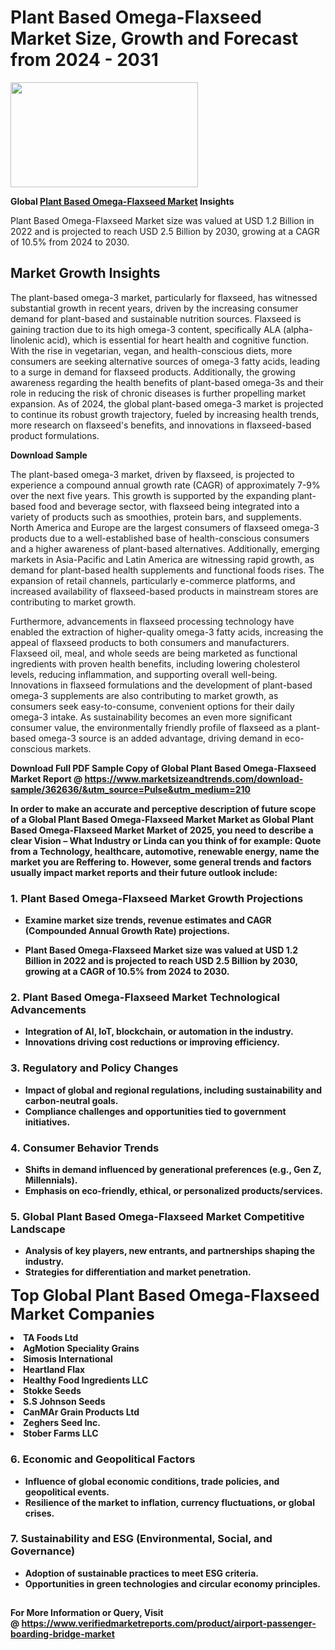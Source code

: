 <H1>Plant Based Omega-Flaxseed Market Size, Growth and Forecast from 2024 - 2031</H1><img class="aligncenter size-medium wp-image-584254" src="https://thirdeyenews.in/wp-content/uploads/2024/09/Global-Market-Research-300x168.jpeg" alt="" width="300" height="168" /><p><strong>Global&nbsp;<a href="https://www.marketsizeandtrends.com/download-sample/362636/&amp;utm_source=Pulse&amp;utm_medium=210">Plant Based Omega-Flaxseed Market</a> Insights</strong></p><p>Plant Based Omega-Flaxseed Market size was valued at USD 1.2 Billion in 2022 and is projected to reach USD 2.5 Billion by 2030, growing at a CAGR of 10.5% from 2024 to 2030.</p><p><h2>Market Growth Insights</h2> <p>The plant-based omega-3 market, particularly for flaxseed, has witnessed substantial growth in recent years, driven by the increasing consumer demand for plant-based and sustainable nutrition sources. Flaxseed is gaining traction due to its high omega-3 content, specifically ALA (alpha-linolenic acid), which is essential for heart health and cognitive function. With the rise in vegetarian, vegan, and health-conscious diets, more consumers are seeking alternative sources of omega-3 fatty acids, leading to a surge in demand for flaxseed products. Additionally, the growing awareness regarding the health benefits of plant-based omega-3s and their role in reducing the risk of chronic diseases is further propelling market expansion. As of 2024, the global plant-based omega-3 market is projected to continue its robust growth trajectory, fueled by increasing health trends, more research on flaxseed's benefits, and innovations in flaxseed-based product formulations.</p> <p><strong>Download Sample</strong></p> <p>The plant-based omega-3 market, driven by flaxseed, is projected to experience a compound annual growth rate (CAGR) of approximately 7-9% over the next five years. This growth is supported by the expanding plant-based food and beverage sector, with flaxseed being integrated into a variety of products such as smoothies, protein bars, and supplements. North America and Europe are the largest consumers of flaxseed omega-3 products due to a well-established base of health-conscious consumers and a higher awareness of plant-based alternatives. Additionally, emerging markets in Asia-Pacific and Latin America are witnessing rapid growth, as demand for plant-based health supplements and functional foods rises. The expansion of retail channels, particularly e-commerce platforms, and increased availability of flaxseed-based products in mainstream stores are contributing to market growth. <p>Furthermore, advancements in flaxseed processing technology have enabled the extraction of higher-quality omega-3 fatty acids, increasing the appeal of flaxseed products to both consumers and manufacturers. Flaxseed oil, meal, and whole seeds are being marketed as functional ingredients with proven health benefits, including lowering cholesterol levels, reducing inflammation, and supporting overall well-being. Innovations in flaxseed formulations and the development of plant-based omega-3 supplements are also contributing to market growth, as consumers seek easy-to-consume, convenient options for their daily omega-3 intake. As sustainability becomes an even more significant consumer value, the environmentally friendly profile of flaxseed as a plant-based omega-3 source is an added advantage, driving demand in eco-conscious markets.</p> <p><strong></p><p><span class=""><strong>Download Full PDF Sample Copy of Global Plant Based Omega-Flaxseed Market Report</strong> @ <a href="https://www.marketsizeandtrends.com/download-sample/362636/&amp;utm_source=Pulse&amp;utm_medium=210" target="_blank">https://www.marketsizeandtrends.com/download-sample/362636/&amp;utm_source=Pulse&amp;utm_medium=210</a></span></p><p>In order to make an accurate and perceptive description of future scope of a Global&nbsp;Plant Based Omega-Flaxseed Market Market as Global&nbsp;Plant Based Omega-Flaxseed Market Market of 2025, you need to describe a clear Vision &ndash; What Industry or Linda can you think of for example: Quote from a Technology, healthcare, automotive, renewable energy, name the market you are Reffering to. However, some general trends and factors usually impact market reports and their future outlook include:</p><h3>1.&nbsp;<strong>Plant Based Omega-Flaxseed Market Growth Projections</strong></h3><ul><li>Examine market size trends, revenue estimates and CAGR (Compounded Annual Growth Rate) projections.</li><li><p>Plant Based Omega-Flaxseed Market size was valued at USD 1.2 Billion in 2022 and is projected to reach USD 2.5 Billion by 2030, growing at a CAGR of 10.5% from 2024 to 2030.</p></li></ul><h3>2.&nbsp;<strong>Plant Based Omega-Flaxseed Market Technological Advancements</strong></h3><ul><li>Integration of AI, IoT, blockchain, or automation in the industry.</li><li>Innovations driving cost reductions or improving efficiency.</li></ul><h3>3.&nbsp;<strong>Regulatory and Policy Changes</strong></h3><ul><li>Impact of global and regional regulations, including sustainability and carbon-neutral goals.</li><li>Compliance challenges and opportunities tied to government initiatives.</li></ul><h3>4.&nbsp;<strong>Consumer Behavior Trends</strong></h3><ul><li>Shifts in demand influenced by generational preferences (e.g., Gen Z, Millennials).</li><li>Emphasis on eco-friendly, ethical, or personalized products/services.</li></ul><h3>5.&nbsp;<strong>Global Plant Based Omega-Flaxseed Market Competitive Landscape</strong></h3><ul><li>Analysis of key players, new entrants, and partnerships shaping the industry.</li><li>Strategies for differentiation and market penetration.</li></ul><p data-pm-slice="1 1 []"><span style="color: inherit; font-family: inherit; font-size: 25px;">Top Global Plant Based Omega-Flaxseed Market Companies</span></p><div class="" data-test-id=""><p><li>TA Foods Ltd</li><li> AgMotion Speciality Grains</li><li> Simosis International</li><li> Heartland Flax</li><li> Healthy Food Ingredients LLC</li><li> Stokke Seeds</li><li> S.S Johnson Seeds</li><li> CanMAr Grain Products Ltd</li><li> Zeghers Seed Inc.</li><li> Stober Farms LLC</li></p></div><h3>6.&nbsp;<strong>Economic and Geopolitical Factors</strong></h3><ul><li>Influence of global economic conditions, trade policies, and geopolitical events.</li><li>Resilience of the market to inflation, currency fluctuations, or global crises.</li></ul><h3>7.&nbsp;<strong>Sustainability and ESG (Environmental, Social, and Governance)</strong></h3><ul><li>Adoption of sustainable practices to meet ESG criteria.</li><li>Opportunities in green technologies and circular economy principles.</li></ul><h2><strong style="font-size: 14px;">For More Information or Query, Visit @&nbsp;</strong><a style="background-color: #ffffff; font-size: 14px;" href="https://www.marketsizeandtrends.com/report/plant-based-omega-flaxseed-market/" target="_blank">https://www.verifiedmarketreports.com/product/airport-passenger-boarding-bridge-market</a></h2>
